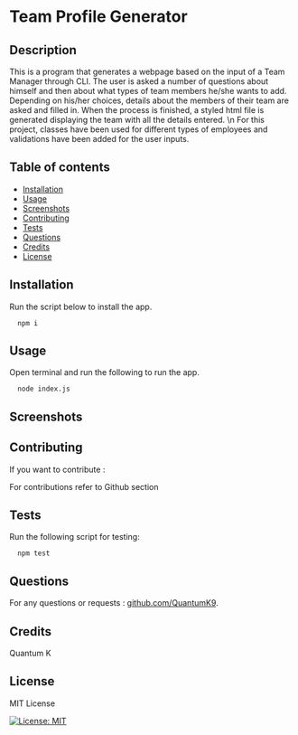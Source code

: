 
# Team Profile Generator

## Description
This is a program that generates a webpage based on the input of a Team Manager through CLI. The user is asked a number of questions about himself and then about what types of team members he/she wants to add. Depending on his/her choices, details about the members of their team are asked and filled in. When the process is finished, a styled html file is generated displaying the team with all the details entered. \n For this project, classes have been used for different types of employees and validations have been added for the user inputs.


## Table of contents
* [Installation ](#installation)
* [Usage](#usage)
* [Screenshots](#screenshots)
* [Contributing](#contributing)
* [Tests](#tests)
* [Questions](#questions)
* [Credits](#credits)
* [License](#license)


## Installation 

Run the script below to install the app.
```
  npm i
```



## Usage

Open terminal and run the following to run the app.
```
  node index.js
```



## Screenshots



## Contributing

If you want to contribute : 

For contributions refer to Github section

## Tests

Run the following script for testing:
```
  npm test
```

## Questions

For any questions or requests : [github.com/QuantumK9](https://github.com/QuantumK9).

## Credits

Quantum K


## License 

MIT License

[![License: MIT](https://img.shields.io/badge/License-MIT-yellow.svg)](https://opensource.org/licenses/MIT)
  
